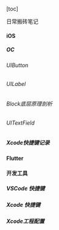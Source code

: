 
[toc]

日常搬砖笔记

#### iOS

##### OC
###### UIButton
###### UILabel
###### Block底层原理剖析
###### UITextField

##### Xcode快捷键记录

#### Flutter



#### 开发工具
##### VSCode 快捷键
##### Xcode 快捷键
##### Xcode工程配置


